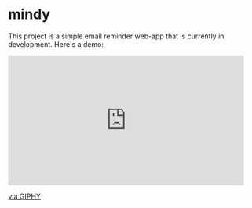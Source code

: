 # mindy
This project is a simple email reminder web-app that is currently in development.  Here's a demo:

<iframe src="https://giphy.com/embed/ekperNhTjWqA6Qyel6" width="480" height="266" frameBorder="0" class="giphy-embed" allowFullScreen></iframe><p><a href="https://giphy.com/gifs/ekperNhTjWqA6Qyel6">via GIPHY</a></p>
